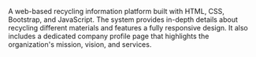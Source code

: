 A web-based recycling information platform built with HTML, CSS, Bootstrap, and JavaScript. The system provides in-depth details about recycling different materials and features a fully responsive design. It also includes a dedicated company profile page that highlights the organization's mission, vision, and services.
